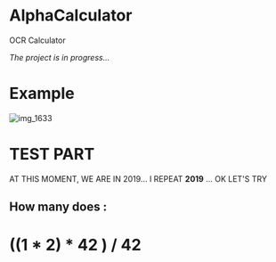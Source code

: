 # AlphaCalculator

OCR Calculator

*The project is in progress...*

# Example

![img_1633](https://user-images.githubusercontent.com/17054452/53840696-0d789d80-3f9b-11e9-93f8-74656e2b9d59.jpg)


# TEST PART

AT THIS MOMENT, WE ARE IN 2019... I REPEAT **2019** ... OK LET'S TRY

## How many does :

# ((1 * 2) * 42 )  / 42

